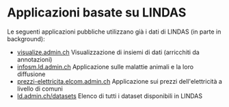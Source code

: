 # Applicazioni basate su LINDAS

Le seguenti applicazioni pubbliche utilizzano già i dati di LINDAS (in parte in background):

* [visualize.admin.ch](https://visualize.admin.ch/) Visualizzazione di insiemi di dati (arricchiti da annotazioni)
* [infosm.ld.admin.ch](https://www.infosm.blv.admin.ch/) Applicazione sulle malattie animali e la loro diffusione
* [prezzi-elettricita.elcom.admin.ch](https://www.prezzi-elettricita.elcom.admin.ch/) Applicazione sui prezzi dell'elettricità a livello di comuni
* [ld.admin.ch/datasets](https://ld.admin.ch/datasets/) Elenco di tutti i dataset disponibili in LINDAS
